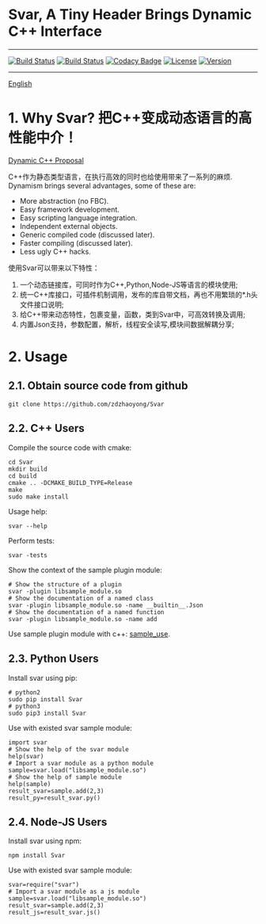# Svar, A Tiny Header Brings Dynamic C++ Interface

---

[![Build Status](https://travis-ci.org/zdzhaoyong/Svar.svg?branch=master)](https://travis-ci.org/zdzhaoyong/Svar)
[![Build Status](https://circleci.com/gh/zdzhaoyong/Svar.svg?style=svg)](https://circleci.com/gh/zdzhaoyong/Svar)
[![Codacy Badge](https://api.codacy.com/project/badge/Grade/9f6efa9443de498fa91a4e99f632dbd2)](https://www.codacy.com/app/zdzhaoyong/Svar)
[![License](https://img.shields.io/badge/license-BSD--2--Clause-blue.svg)](./LICENSE)
[![Version](https://img.shields.io/github/release/zdzhaoyong/Svar.svg)](https://github.com/zdzhaoyong/Svar/releases)

---
[English](./README_en.md)

# 1. Why Svar? 把C++变成动态语言的高性能中介！

[Dynamic C++ Proposal](https://www.codeproject.com/Articles/31988/Dynamic-C-Proposal)

C++作为静态类型语言，在执行高效的同时也给使用带来了一系列的麻烦.
Dynamism brings several advantages, some of these are:

* More abstraction (no FBC).
* Easy framework development.
* Easy scripting language integration.
* Independent external objects.
* Generic compiled code (discussed later).
* Faster compiling (discussed later).
* Less ugly C++ hacks.

使用Svar可以带来以下特性：
1. 一个动态链接库，可同时作为C++,Python,Node-JS等语言的模块使用;
2. 统一C++库接口，可插件机制调用，发布的库自带文档，再也不用繁琐的*.h头文件接口说明;
3. 给C++带来动态特性，包裹变量，函数，类到Svar中，可高效转换及调用;
4. 内置Json支持，参数配置，解析，线程安全读写,模块间数据解耦分享;


# 2. Usage

## 2.1. Obtain source code from github

```
git clone https://github.com/zdzhaoyong/Svar
```

## 2.2. C++ Users

Compile the source code with cmake:
```
cd Svar
mkdir build
cd build
cmake .. -DCMAKE_BUILD_TYPE=Release
make
sudo make install
```

Usage help:
```
svar --help
```

Perform tests:
```
svar -tests
```

Show the context of the sample plugin module:

```
# Show the structure of a plugin
svar -plugin libsample_module.so
# Show the documentation of a named class
svar -plugin libsample_module.so -name __builtin__.Json
# Show the documentation of a named function
svar -plugin libsample_module.so -name add
```

Use sample plugin module with c++: [sample_use](./src/cpp/sample_use).

## 2.3. Python Users

Install svar using pip:
```
# python2
sudo pip install Svar
# python3
sudo pip3 install Svar
```

Use with existed svar sample module:
```
import svar
# Show the help of the svar module
help(svar)
# Import a svar module as a python module
sample=svar.load("libsample_module.so")
# Show the help of sample module
help(sample)
result_svar=sample.add(2,3)
result_py=result_svar.py()
```

## 2.4. Node-JS Users

Install svar using npm:
```
npm install Svar
```

Use with existed svar sample module:
```
svar=require("svar")
# Import a svar module as a js module
sample=svar.load("libsample_module.so")
result_svar=sample.add(2,3)
result_js=result_svar.js()
```









